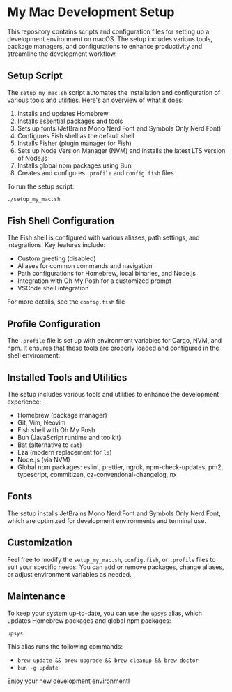 # My Mac Development Setup

This repository contains scripts and configuration files for setting up a development environment on macOS. The setup includes various tools, package managers, and configurations to enhance productivity and streamline the development workflow.

## Setup Script

The `setup_my_mac.sh` script automates the installation and configuration of various tools and utilities. Here's an overview of what it does:

1. Installs and updates Homebrew
2. Installs essential packages and tools
3. Sets up fonts (JetBrains Mono Nerd Font and Symbols Only Nerd Font)
4. Configures Fish shell as the default shell
5. Installs Fisher (plugin manager for Fish)
6. Sets up Node Version Manager (NVM) and installs the latest LTS version of Node.js
7. Installs global npm packages using Bun
8. Creates and configures `.profile` and `config.fish` files

To run the setup script:

```bash
./setup_my_mac.sh
```

## Fish Shell Configuration

The Fish shell is configured with various aliases, path settings, and integrations. Key features include:

- Custom greeting (disabled)
- Aliases for common commands and navigation
- Path configurations for Homebrew, local binaries, and Node.js
- Integration with Oh My Posh for a customized prompt
- VSCode shell integration

For more details, see the `config.fish` file

## Profile Configuration

The `.profile` file is set up with environment variables for Cargo, NVM, and npm. It ensures that these tools are properly loaded and configured in the shell environment.

## Installed Tools and Utilities

The setup includes various tools and utilities to enhance the development experience:

- Homebrew (package manager)
- Git, Vim, Neovim
- Fish shell with Oh My Posh
- Bun (JavaScript runtime and toolkit)
- Bat (alternative to `cat`)
- Eza (modern replacement for `ls`)
- Node.js (via NVM)
- Global npm packages: eslint, prettier, ngrok, npm-check-updates, pm2, typescript, commitizen, cz-conventional-changelog, nx

## Fonts

The setup installs JetBrains Mono Nerd Font and Symbols Only Nerd Font, which are optimized for development environments and terminal use.

## Customization

Feel free to modify the `setup_my_mac.sh`, `config.fish`, or `.profile` files to suit your specific needs. You can add or remove packages, change aliases, or adjust environment variables as needed.

## Maintenance

To keep your system up-to-date, you can use the `upsys` alias, which updates Homebrew packages and global npm packages:

```fish
upsys
```

This alias runs the following commands:
- `brew update && brew upgrade && brew cleanup && brew doctor`
- `bun -g update`

Enjoy your new development environment!
